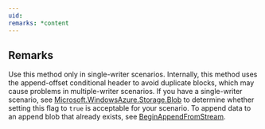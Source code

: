 ```yaml
---
uid: 
remarks: *content
---
```

## Remarks  
 Use this method only in single-writer scenarios. Internally, this method uses the append-offset conditional header to avoid duplicate blocks, which may cause problems in multiple-writer scenarios.                     If you have a single-writer scenario, see [Microsoft.WindowsAzure.Storage.Blob](assetId:///N:Microsoft.WindowsAzure.Storage.Blob?qualifyHint=False&autoUpgrade=True) to determine whether setting this flag to `true` is acceptable for your scenario.             To append data to an append blob that already exists, see [BeginAppendFromStream](assetId:///M:Microsoft.WindowsAzure.Storage.Blob.CloudAppendBlob.BeginAppendFromStream(System.IO.Stream,System.AsyncCallback,System.Object)?qualifyHint=False&autoUpgrade=True).